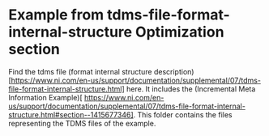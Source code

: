 # Example from tdms-file-format-internal-structure Optimization section

Find the tdms file (format internal structure description)[https://www.ni.com/en-us/support/documentation/supplemental/07/tdms-file-format-internal-structure.html] here.
It includes the (Incremental Meta Information Example)[ 
https://www.ni.com/en-us/support/documentation/supplemental/07/tdms-file-format-internal-structure.html#section--1415677346].
This folder contains the files representing the TDMS files of the example.